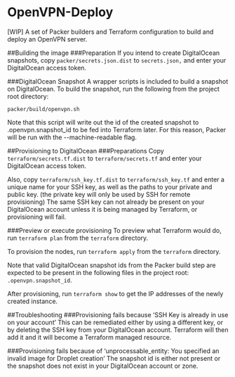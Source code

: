 # OpenVPN-Deploy
[WIP] A set of Packer builders and Terraform configuration to build and deploy an OpenVPN server.

##Building the image
###Preparation
If you intend to create DigitalOcean snapshots, copy `packer/secrets.json.dist` to `secrets.json,` and enter your DigitalOcean access token.

###DigitalOcean Snapshot
A wrapper scripts is included to build a snapshot on DigitalOcean. To build the snapshot, run the following from the project root directory:
```
packer/build/openvpn.sh
```
Note that this script will write out the id of the created snapshot to .openvpn.snapshot_id to be fed into Terraform later. For this reason, Packer will be run with the --machine-readable flag.

##Provisioning to DigitalOcean
###Preparations
Copy `terraform/secrets.tf.dist` to `terraform/secrets.tf` and enter your DigitalOcean access token.

Also, copy `terraform/ssh_key.tf.dist` to `terraform/ssh_key.tf` and enter a unique name for your SSH key, as well as the paths to your private and public key. (the private key will only be used by SSH for remote provisioning)
The same SSH key can not already be present on your DigitalOcean account unless it is being managed by Terraform, or provisioning will fail.

###Preview or execute provisioning
To preview what Terraform would do, run `terraform plan` from the `terraform` directory.

To provision the nodes, run `terraform apply` from the `terraform` directory.

Note that valid DigitalOcean snapshot ids from the Packer build step are expected to be present in the following files in the project root: `.openvpn.snapshot_id`.

After provisioning, run `terraform show` to get the IP addresses of the newly created instance.

##Troubleshooting
###Provisioning fails because ‘SSH Key is already in use on your account’
This can be remediated either by using a different key, or by deleting the SSH key from your DigitalOcean account. Terraform will then add it and it will become a Terraform managed resource.

###Provisioning fails because of ‘unprocessable_entity: You specified an invalid image for Droplet creation’
The snapshot id is either not present or the snapshot does not exist in your DigitalOcean account or zone.
